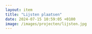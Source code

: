 ```yaml
---
layout: item
title: "Lijsten plaatsen"
date: 2024-07-15 10:59:05 +0100
image: /images/projecten/lijsten.jpg
---
```


